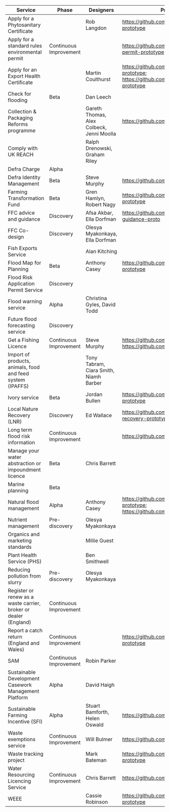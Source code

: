 | Service                                                          | Phase                  | Designers                                 | Prototype                                                                                  | Public URL                                                            | 
|------------------------------------------------------------------|------------------------|-------------------------------------------|--------------------------------------------------------------------------------------------|-----------------------------------------------------------------------| 
| Apply for a Phytosanitary Certificate                            |                        | Rob Langdon                               | https://github.com/DEFRA/plant-exports-prototype                                           |                                                                       | 
| Apply for a standard rules environmental permit                  | Continuous Improvement |                                           | https://github.com/DEFRA/environmental-permit-prototype                                    |                                                                       | 
| Apply for an Export Health Certificate                           |                        | Martin Coulthurst                         | https://github.com/DEFRA/echo-prototype; https://github.com/DEFRA/echo-certifier-prototype |                                                                       | 
| Check for flooding                                               | Beta                   | Dan Leech                                 |                                                                                            | https://check-for-flooding.service.gov.uk                             | 
| Collection & Packaging Reforms programme                         |                        | Gareth Thomas, Alex Colbeck, Jenni Moolla | https://github.com/DEFRA/cpr-prototype                                                     |                                                                       | 
| Comply with UK REACH                                             |                        | Ralph Drenowski, Graham Riley             |                                                                                            |                                                                       | 
| Defra Charge                                                     | Alpha                  |                                           |                                                                                            |                                                                       | 
| Defra Identity Management                                        | Beta                   | Steve Murphy                              | https://github.com/DEFRA/idm-prototype                                                     | https://your-defra-account.defra.gov.uk/                              | 
| Farming Transformation Fund                                      | Beta                   | Gren Hamlyn, Robert Nagy                  | https://github.com/DEFRA/grants-prototype                                                  |                                                                       | 
| FFC advice and guidance                                          | Discovery              | Afsa Akbar, Ella Dorfman                  | https://github.com/DEFRA/ffcp-guidance-proto                                               |                                                                       | 
| FFC Co-design                                                    | Discovery              | Olesya Myakonkaya, Ella Dorfman           |                                                                                            |                                                                       | 
| Fish Exports Service                                             |                        | Alan Kitching                             |                                                                                            |                                                                       | 
| Flood Map for Planning                                           | Beta                   | Anthony Casey                             | https://github.com/DEFRA/fmfp-prototype                                                    | https://flood-map-for-planning.service.gov.uk/                        | 
| Flood Risk Application Permit Service                            | Discovery              |                                           |                                                                                            |                                                                       | 
| Flood warning service                                            | Alpha                  | Christina Gyles, David Todd               |                                                                                            |                                                                       | 
| Future flood forecasting service                                 | Discovery              |                                           |                                                                                            |                                                                       | 
| Get a Fishing Licence                                            | Continuous Improvement | Steve Murphy                              | https://github.com/DEFRA/fish-prototype; https://github.com/DEFRA/iwtf-prototype           | https://get-fishing-licence.service.gov.uk/                           | 
| Import of products, animals, food and feed system (IPAFFS)       |                        | Tony Tabram, Ciara Smith, Niamh Barber    |                                                                                            |                                                                       | 
| Ivory service                                                    | Beta                   | Jordan Bullen                             | https://github.com/DEFRA/ivory-prototype                                                   |                                                                       | 
| Local Nature Recovery (LNR)                                      | Discovery              | Ed Wallace                                | https://github.com/DEFRA/local-nature-recovery-prototype                                   |                                                                       | 
| Long term flood risk information                                 | Continuous Improvement |                                           | https://github.com/DEFRA/ltfri-prototype/                                                  | https://flood-warning-information.service.gov.uk/long-term-flood-risk | 
| Manage your water abstraction or impoundment licence             | Beta                   | Chris Barrett                             |                                                                                            | https://manage-water-abstraction-impoundment-licence.service.gov.uk/  | 
| Marine planning                                                  | Beta                   |                                           |                                                                                            |                                                                       | 
| Natural flood management                                         | Alpha                  | Anthony Casey                             | https://github.com/DEFRA/nfm-v2-prototype; https://github.com/DEFRA/nfm-prototype          |                                                                       | 
| Nutrient management                                              | Pre-discovery          | Olesya Myakonkaya                         |                                                                                            |                                                                       | 
| Organics and marketing standards                                 |                        | Millie Guest                              |                                                                                            |                                                                       | 
| Plant Health Service (PHS)                                       |                        | Ben Smithwell                             |                                                                                            |                                                                       | 
| Reducing pollution from slurry                                   | Pre-discovery          | Olesya Myakonkaya                         |                                                                                            |                                                                       | 
| Register or renew as a waste carrier, broker or dealer (England) | Continuous Improvement |                                           |                                                                                            |                                                                       | 
| Report a catch return (England and Wales)                        | Continuous Improvement |                                           | https://github.com/DEFRA/catch-returns-prototype                                           | https://catchreturn.service.gov.uk/                                   | 
| SAM                                                              | Continuous Improvement | Robin Parker                              |                                                                                            |                                                                       | 
| Sustainable Development Casework Management Platform             | Alpha                  | David Haigh                               |                                                                                            |                                                                       | 
| Sustainable Farming Incentive (SFI)                              | Alpha                  | Stuart Bamforth, Helen Oswald             | https://github.com/DEFRA/sfi-prototype                                                     |                                                                       | 
| Waste exemptions service                                         | Continuous Improvement | Will Bulmer                               | https://github.com/DEFRA/wex-prototype                                                     |                                                                       | 
| Waste tracking project                                           |                        | Mark Bateman                              | https://github.com/DEFRA/wtp-glw-prototype                                                 |                                                                       | 
| Water Resourcing Licencing Service                               | Continuous Improvement | Chris Barrett                             | https://github.com/DEFRA/wrls-prototype                                                    |                                                                       | 
| WEEE                                                             |                        | Cassie Robinson                           | https://github.com/DEFRA/weee-prototype                                                    |                                                                       | 
